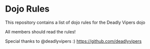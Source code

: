 Dojo Rules
==========

This repository contains a list of dojo rules for the Deadly Vipers dojo

All members should read the rules!

Special thanks to @deadlyvipers :)
<https://github.com/deadlyvipers>
